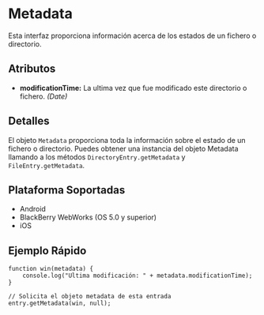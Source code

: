 Metadata
==========

Esta interfaz proporciona información acerca de los estados de un fichero o directorio.

Atributos
----------

- __modificationTime:__ La ultima vez que fue modificado este directorio o fichero. _(Date)_

Detalles
--------

El objeto `Metadata` proporciona toda la información sobre el estado de un fichero o directorio. Puedes obtener una instancia del objeto Metadata llamando a los métodos `DirectoryEntry.getMetadata` y `FileEntry.getMetadata`.

Plataforma Soportadas
---------------------

- Android
- BlackBerry WebWorks (OS 5.0 y superior)
- iOS

Ejemplo Rápido
--------------

	function win(metadata) {
		console.log("Ultima modificación: " + metadata.modificationTime);
	}
	
	// Solicita el objeto metadata de esta entrada
	entry.getMetadata(win, null);
